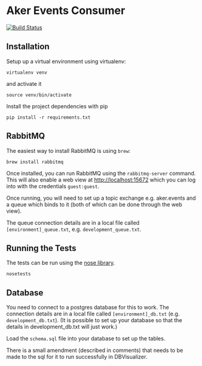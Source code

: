 Aker Events Consumer
===
[![Build Status](https://travis-ci.org/sanger/aker-warehouse-service.svg?branch=devel)](https://travis-ci.org/sanger/aker-warehouse-service)

Installation
---

Setup up a virtual environment using virtualenv:

`virtualenv venv`

and activate it

`source venv/bin/activate`

Install the project dependencies with pip

`pip install -r requirements.txt`


RabbitMQ
---

The easiest way to install RabbitMQ is using `brew`:

`brew install rabbitmq`

Once installed, you can run RabbitMQ using the `rabbitmq-server` command. This will also enable a web view at [http://localhost:15672](http://localhost:15672) which you can log into with the credentials `guest:guest`.

Once running, you will need to set up a topic exchange e.g. aker.events and a queue which binds to it (both of which can be done through the web view).

The queue connection details are in a local file called `[environment]_queue.txt`, e.g. `development_queue.txt`.

Running the Tests
---

The tests can be run using the [nose library](http://nose.readthedocs.io/).

`nosetests`

Database
---

You need to connect to a postgres database for this to work.
The connection details are in a local file called `[environment]_db.txt` (e.g. `development_db.txt`).
(It is possible to set up your database so that the details in development_db.txt will just work.)

Load the `schema.sql` file into your database to set up the tables.

There is a small amendment (described in comments) that needs to be made to the sql for it to run successfully in DBVisualizer.
